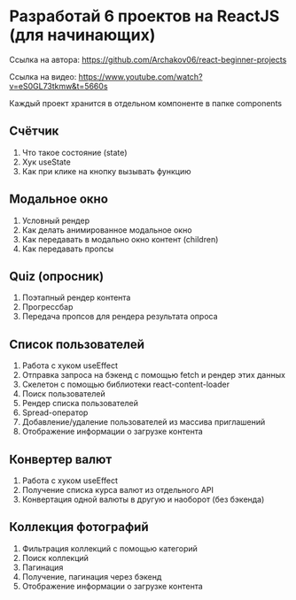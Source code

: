 # Разработай 6 проектов на ReactJS (для начинающих)

Ссылка на автора: https://github.com/Archakov06/react-beginner-projects

Ссылка на видео: https://www.youtube.com/watch?v=eS0GL73tkmw&t=5660s

Каждый проект хранится в отдельном компоненте в папке components

## Счётчик

1. Что такое состояние (state)
2. Хук useState
3. Как при клике на кнопку вызывать функцию

## Модальное окно

1. Условный рендер
2. Как делать анимированное модальное окно
3. Как передавать в модально окно контент (children)
4. Как передавать пропсы

## Quiz (опросник)

1. Поэтапный рендер контента
2. Прогрессбар
3. Передача пропсов для рендера результата опроса

## Список пользователей

1. Работа с хуком useEffect
2. Отправка запроса на бэкенд с помощью fetch и рендер этих данных
3. Скелетон с помощью библиотеки react-content-loader
4. Поиск пользователей
5. Рендер списка пользователей
6. Spread-оператор
7. Добавление/удаление пользователей из массива приглашений
8. Отображение информации о загрузке контента

## Конвертер валют

1. Работа с хуком useEffect
2. Получение списка курса валют из отдельного API
3. Конвертация одной валюты в другую и наоборот (без бэкенда)

## Коллекция фотографий

1. Фильтрация коллекций с помощью категорий
2. Поиск коллекций
3. Пагинация
4. Получение, пагинация через бэкенд
5. Отображение информации о загрузке контента
